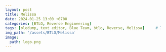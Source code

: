 ```yaml
---
layout: post
title: Melissa 
date: 2024-01-25 13:00 +0700
categories: [BTLO, Reverse Engineering]
tags: [oledump, text editor, Blue Team, btlo, Reverse, Melissa]     # TAG names should always be lowercase
img_path: '/assets/BTLO/Melissa'
image: 
  path: logo.png
--- 
```

